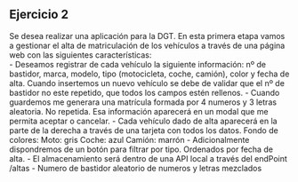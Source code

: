 ## Ejercicio 2

Se desea realizar una aplicación para la DGT. En esta primera etapa vamos a gestionar el alta de matriculación de los vehículos a través 
de una página web con las siguientes características:   
    - Deseamos registrar de cada vehículo la siguiente información: nº de bastidor, marca, modelo, tipo (motocicleta, coche, camión), color y fecha de alta. Cuando insertemos un nuevo vehículo se debe de validar que el nº de bastidor no este repetido, que todos los campos estén rellenos. 
    - Cuando guardemos me generara una matrícula formada por 4 numeros y 3 letras aleatoria. No repetida. Esa información aparecerá en un modal que me permita aceptar o cancelar. 
    - Cada vehículo dado de alta aparecerá en la parte de la derecha a través de una tarjeta con todos los datos. Fondo de colores:
        Moto: gris
        Coche: azul
        Camión: marrón
    - Adicionalmente dispondremos de un botón para filtrar por tipo. Ordenados por fecha de alta.
    - El almacenamiento será dentro de una API local a través del endPoint /altas
    - Numero de bastidor aleatorio de numeros y letras mezclados
